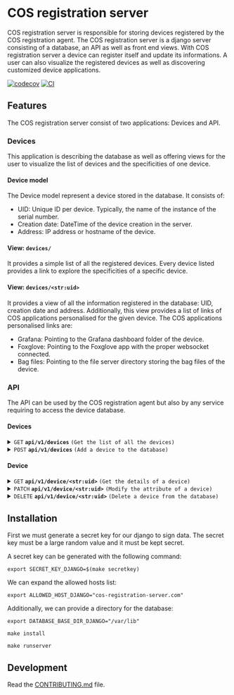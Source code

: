 # COS registration server

COS registration server is responsible for storing devices registered by the
COS registration agent.
The COS registration server is a django server consisting of a database,
an API as well as front end views.
With COS registration server a device can register itself and update
its informations.
A user can also visualize the registered devices as well as discovering
customized device applications.

[![codecov](https://codecov.io/gh/ubuntu-robotics/cos-registration-server/branch/main/graph/badge.svg?token=cos-registration-server_token_here)](https://codecov.io/gh/ubuntu-robotics/cos-registration-server)
[![CI](https://github.com/ubuntu-robotics/cos-registration-server/actions/workflows/main.yml/badge.svg)](https://github.com/ubuntu-robotics/cos-registration-server/actions/workflows/main.yml)


## Features

The COS registration server consist of two applications: Devices and API.

### Devices

This application is describing the database as well as offering views for
the user to visualize the list of devices and the specificities of one device.

#### Device model
The Device model represent a device stored in the database.
It consists of:
- UID: Unique ID per device. Typically, the name of the instance of the serial number.
- Creation date: DateTime of the device creation in the server.
- Address: IP address or hostname of the device.

#### View: `devices/`

It provides a simple list of all the registered devices.
Every device listed provides a link to explore the specificities of a specific
device.

#### View: `devices/<str:uid>`

It provides a view of all the information registered in the database:
UID, creation date and address.
Additionally, this view provides a list of links of COS applications
personalised for the given device.
The COS applications personalised links are:
- Grafana: Pointing to the Grafana dashboard folder of the device.
- Foxglove: Pointing to the Foxglove app with the proper websocket connected.
- Bag files: Pointing to the file server directory storing the bag files of the
device.

### API
The API can be used by the COS registration agent but also by any service
requiring to access the device database.

#### Devices
<details>
 <summary><code>GET</code> <code><b>api/v1/devices</b></code> <code>(Get the list of all the devices)</code></summary>

#### Parameters

> None

#### Responses

> | http code     | content-type                      | response                                                            |
> |---------------|-----------------------------------|---------------------------------------------------------------------|
> | `200`         | `application/json`        | List of devices.                                                         |
</details>

<details>
 <summary><code>POST</code> <code><b>api/v1/devices</b></code> <code>(Add a device to the database)</code></summary>

##### Parameters

> | name      |  type     | data type               | description                                                           |
> |-----------|-----------|-------------------------|-----------------------------------------------------------------------|
> | None      |  required | {"uid": "string", "address": "string"}   | Unique ID and IP address of the device  |


##### Responses

> | http code     | content-type                      | response                                                            |
> |---------------|-----------------------------------|---------------------------------------------------------------------|
> | `201`         | `application/json`        | {"uid": "string", "creation_date": "string", "address": "string"}                                |
> | `400`         | `application/json`                | {"field": "error details"}                            |
> | `409`         | `application/json`         | {"error": "Device uid already exists"}                                                                |
</details>

#### Device

<details>
 <summary><code>GET</code> <code><b>api/v1/device/&#60str:uid&#62;</b></code> <code>(Get the details of a device)</code></summary>

#### Parameters

> None

#### Responses

> | http code     | content-type                      | response                                                            |
> |---------------|-----------------------------------|---------------------------------------------------------------------|
> | `200`         | `application/json`        | {"uid": "string", "creation_date": "string", "address": "string"}                                                         |
> | `404`         | `text/html;charset=utf-8`        | None                                                         |
</details>

<details>
 <summary><code>PATCH</code> <code><b>api/v1/device/&#60str:uid&#62;</b></code> <code>(Modify the attribute of a device)</code></summary>

##### Parameters

> | name      |  type     | data type               | description                                                           |
> |-----------|-----------|-------------------------|-----------------------------------------------------------------------|
> | None      |  required | {"address": "string"}   | Address to modify.  |


##### Responses

> | http code     | content-type                      | response                                                            |
> |---------------|-----------------------------------|---------------------------------------------------------------------|
> | `201`         | `application/json`        | {"uid": "string", "creation_date": "string", "address": "string"}                                |
> | `400`         | `application/json`                | {"field": "error details"}                            |
> | `404`         | `text/html;charset=utf-8`        | None                                                         |
</details>

<details>
 <summary><code>DELETE</code> <code><b>api/v1/device/&#60str:uid&#62;</b></code> <code>(Delete a device from the database)</code></summary>

#### Parameters

> None

#### Responses

> | http code     | content-type                      | response                                                            |
> |---------------|-----------------------------------|---------------------------------------------------------------------|
> | `204`         | `text/html;charset=utf-8`        | None                                                         |
> | `404`         | `text/html;charset=utf-8`        | None                                                         |
</details>

## Installation
First we must generate a secret key for our django to sign data.
The secret key must be a large random value and it must be kept secret.

A secret key can be generated with the following command:

`export SECRET_KEY_DJANGO=$(make secretkey)`

We can expand the allowed hosts list:

`export ALLOWED_HOST_DJANGO="cos-registration-server.com"`

Additionally, we can provide a directory for the database:

`export DATABASE_BASE_DIR_DJANGO="/var/lib"`

`make install`

`make runserver`

## Development

Read the [CONTRIBUTING.md](CONTRIBUTING.md) file.
